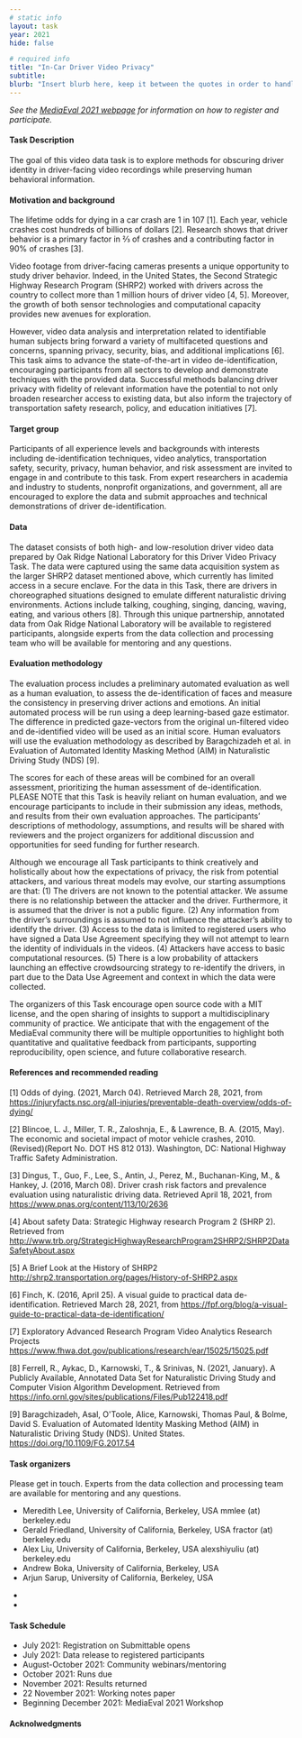 ```yaml
---
# static info
layout: task
year: 2021
hide: false

# required info
title: "In-Car Driver Video Privacy"
subtitle: 
blurb: "Insert blurb here, keep it between the quotes in order to handle any special characters"
---
```


<!-- # please respect the structure below-->
*See the [MediaEval 2021 webpage](https://multimediaeval.github.io/editions/2021/) for information on how to register and participate.*

#### Task Description
The goal of this video data task is to explore methods for obscuring driver identity in driver-facing video recordings while preserving human behavioral information.

#### Motivation and background
The lifetime odds for dying in a car crash are 1 in 107 [1]. Each year, vehicle crashes cost hundreds of billions of dollars [2]. Research shows that driver behavior is a primary factor in ⅔ of crashes and a contributing factor in 90% of crashes [3]. 

Video footage from driver-facing cameras presents a unique opportunity to study driver behavior.  Indeed, in the United States, the Second Strategic Highway Research Program (SHRP2) worked with drivers across the country to collect more than 1 million hours of driver video [4, 5]. Moreover, the growth of both sensor technologies and computational capacity provides new avenues for exploration. 

However, video data analysis and interpretation related to identifiable human subjects bring forward a variety of multifaceted questions and concerns, spanning privacy, security, bias, and additional implications [6]. This task aims to advance the state-of-the-art in video de-identification, encouraging participants from all sectors to develop and demonstrate techniques with the provided data. Successful methods balancing driver privacy with fidelity of relevant information have the potential to not only broaden researcher access to existing data, but also inform the trajectory of transportation safety research, policy, and education initiatives [7].

#### Target group
Participants of all experience levels and backgrounds with interests including de-identification techniques, video analytics, transportation safety, security, privacy, human behavior, and risk assessment are invited to engage in and contribute to this task. From expert researchers in academia and industry to students, nonprofit organizations, and government, all are encouraged to explore the data and submit approaches and technical demonstrations of driver de-identification.

#### Data
The dataset consists of both high- and low-resolution driver video data prepared by Oak Ridge National Laboratory for this Driver Video Privacy Task. The data were captured using the same data acquisition system as the larger SHRP2 dataset mentioned above, which currently has limited access in a secure enclave. For the data in this Task, there are drivers in choreographed situations designed to emulate different naturalistic driving environments. Actions include talking, coughing, singing, dancing, waving, eating, and various others [8]. Through this unique partnership, annotated data from Oak Ridge National Laboratory will be available to registered participants, alongside experts from the data collection and processing team who will be available for mentoring and any questions. 

#### Evaluation methodology
The evaluation process includes a preliminary automated evaluation as well as a human evaluation, to assess the de-identification of faces and measure the consistency in preserving driver actions and emotions. An initial automated process will be run using a deep learning-based gaze estimator. The difference in predicted gaze-vectors from the original un-filtered video and de-identified video will be used as an initial score. Human evaluators will use the evaluation methodology as described by Baragchizadeh et al. in Evaluation of Automated Identity Masking Method (AIM) in Naturalistic Driving Study (NDS) [9]. 

The scores for each of these areas will be combined for an overall assessment, prioritizing the human assessment of de-identification. PLEASE NOTE that this Task is heavily reliant on human evaluation, and we encourage participants to include in their submission any ideas, methods, and results from their own evaluation approaches. The participants’ descriptions of methodology, assumptions, and results will be shared with reviewers and the project organizers for additional discussion and opportunities for seed funding for further research. 

Although we encourage all Task participants to think creatively and holistically about how the expectations of privacy, the risk from potential attackers, and various threat models may evolve, our starting assumptions are that: 
(1) The drivers are not known to the potential attacker. We assume there is no relationship between the attacker and the driver. Furthermore, it is assumed that the driver is not a public figure. 
(2) Any information from the driver’s surroundings is assumed to not influence the attacker’s ability to identify the driver. 
(3) Access to the data is limited to registered users who have signed a Data Use Agreement specifying they will not attempt to learn the identity of individuals in the videos. 
(4) Attackers have access to basic computational resources. 
(5) There is a low probability of attackers launching an effective crowdsourcing strategy to re-identify the drivers, in part due to the Data Use Agreement and context in which the data were collected.

The organizers of this Task encourage open source code with a MIT license, and the open sharing of insights to support a multidisciplinary community of practice. We anticipate that with the engagement of the MediaEval community there will be multiple opportunities to highlight both quantitative and qualitative feedback from participants, supporting reproducibility, open science, and future collaborative research. 

#### References and recommended reading
<!-- # Please use the ACM format for references https://www.acm.org/publications/authors/reference-formatting (but no DOI needed)-->
<!-- # The paper title should be a hyperlink leading to the paper online-->

[1] Odds of dying. (2021, March 04). Retrieved March 28, 2021, from    https://injuryfacts.nsc.org/all-injuries/preventable-death-overview/odds-of-dying/

[2] Blincoe, L. J., Miller, T. R., Zaloshnja, E., & Lawrence, B. A. (2015, May). The economic and societal impact of motor vehicle crashes, 2010. (Revised)(Report No. DOT HS 812 013). Washington, DC: National Highway Traffic Safety Administration.

[3] Dingus, T., Guo, F., Lee, S., Antin, J., Perez, M., Buchanan-King, M., & Hankey, J. (2016,  March 08). Driver crash risk factors and prevalence evaluation using naturalistic driving data. Retrieved April 18, 2021, from https://www.pnas.org/content/113/10/2636

[4] About safety Data: Strategic Highway research Program 2 (SHRP 2). Retrieved from                      http://www.trb.org/StrategicHighwayResearchProgram2SHRP2/SHRP2DataSafetyAbout.aspx

[5] A Brief Look at the History of SHRP2     http://shrp2.transportation.org/pages/History-of-SHRP2.aspx 

[6] Finch, K. (2016, April 25). A visual guide to practical data de-identification. Retrieved March 28, 2021, from https://fpf.org/blog/a-visual-guide-to-practical-data-de-identification/

[7] Exploratory Advanced Research Program Video Analytics Research Projects https://www.fhwa.dot.gov/publications/research/ear/15025/15025.pdf

[8] Ferrell, R., Aykac, D., Karnowski, T., & Srinivas, N. (2021, January). A Publicly Available, Annotated Data Set for Naturalistic Driving Study and Computer Vision Algorithm Development. Retrieved from https://info.ornl.gov/sites/publications/Files/Pub122418.pdf 

[9] Baragchizadeh, Asal, O'Toole, Alice, Karnowski, Thomas Paul, & Bolme, David S. Evaluation of Automated Identity Masking Method (AIM) in Naturalistic Driving Study (NDS). United States. https://doi.org/10.1109/FG.2017.54


#### Task organizers
Please get in touch. Experts from the data collection and processing team are available for mentoring and any questions.

* Meredith Lee, University of California, Berkeley, USA mmlee (at) berkeley.edu
* Gerald Friedland, University of California, Berkeley, USA  fractor (at) berkeley.edu
* Alex Liu, University of California, Berkeley, USA  alexshiyuliu (at) berkeley.edu
* Andrew Boka, University of California, Berkeley, USA 
* Arjun Sarup, University of California, Berkeley, USA 


<!--#### Task auxiliaries -->
<!-- # optional, delete if not used-->
* <!-- # First auxiliary-->
* <!-- # Second auxiliary-->
<!-- # and so on-->

#### Task Schedule
* July 2021: Registration on Submittable opens
* July 2021: Data release to registered participants <!-- # Replace XX with your date. We suggest setting the date in June-July-->
* August-October 2021: Community webinars/mentoring
* October 2021: Runs due <!-- # Replace XX with your date. We suggest setting enough time in order to have enough time to assess and return the results by the Results returned deadline-->
* November 2021: Results returned  <!-- Replace XX with your date. Latest possible should be 15 November-->
* 22 November 2021: Working notes paper  <!-- Fixed. Please do not change. Exact date to be decided-->
* Beginning December 2021: MediaEval 2021 Workshop <!-- Fixed. Please do not change. Exact date to be decided-->

#### Acknolwedgments
<!-- # optional, delete if not used-->
